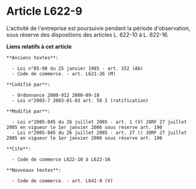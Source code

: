 # Article L622-9

L'activité de l'entreprise est poursuivie pendant la période d'observation, sous réserve des dispositions des articles L.
622-10 à L. 622-16.

**Liens relatifs à cet article**

	**Anciens textes**:

	  - Loi n°85-98 du 25 janvier 1985 - art. 152 (Ab)
	  - Code de commerce. - art. L621-26 (M)

	**Codifié par**:

	  - Ordonnance 2000-912 2000-09-18
	  - Loi n°2003-7 2003-01-03 art. 50 I (ratification)

	**Modifié par**:

	  - Loi n°2005-845 du 26 juillet 2005 - art. 1 (V) JORF 27 juillet 2005 en vigueur le 1er janvier 2006 sous réserve art. 190
	  - Loi n°2005-845 du 26 juillet 2005 - art. 27 () JORF 27 juillet 2005 en vigueur le 1er janvier 2006 sous réserve art. 190

	**Cite**:

	  - Code de commerce L622-10 à L622-16

	**Nouveaux textes**:

	  - Code de commerce. - art. L641-9 (V)
